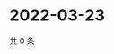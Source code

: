 # 2022-03-23

共 0 条

<!-- BEGIN WEIBO -->
<!-- 最后更新时间 Wed Mar 23 2022 11:26:58 GMT+0800 (China Standard Time) -->

<!-- END WEIBO -->
